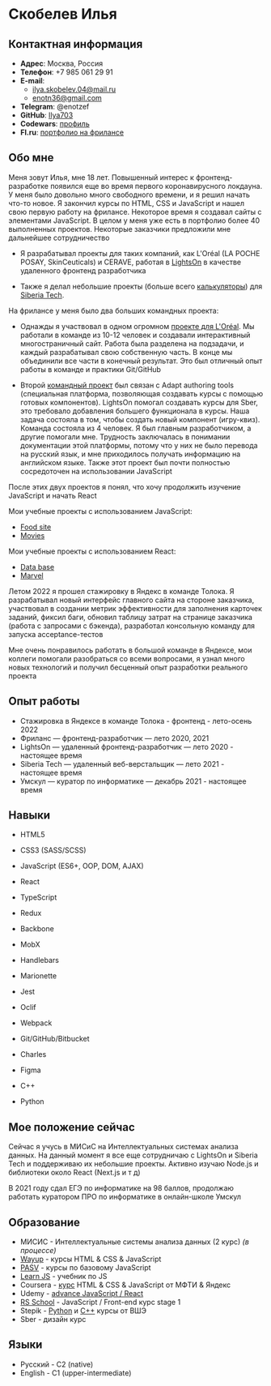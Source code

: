 # **Скобелев Илья**

## **Контактная информация**

* **Адрес**: Москва, Россия
* **Телефон**: +7 985 061 29 91 
* **E-mail**: 
    * ilya.skobelev.04@mail.ru
    * enotn36@gmail.com
* **Telegram**: @enotzef
* **GitHub**: [Ilya703](https://github.com/Ilya703)
* **Codewars**: [профиль](https://www.codewars.com/users/Ilya703)
* **Fl.ru**: [портфолио на фрилансе](https://www.fl.ru/users/ilyaskobelev04/portfolio/#/)

## **Обо мне**

Меня зовут Илья, мне 18 лет. Повышенный интерес к фронтенд-разработке появился еще во время первого коронавирусного локдауна. У меня было довольно много свободного времени, и я решил начать что-то новое. Я закончил курсы по HTML, CSS и JavaScript и нашел свою первую работу на фрилансе. Некоторое время я создавал сайты с элементами JavaScript. В целом у меня уже есть в портфолио более 40 выполненных проектов. Некоторые заказчики предложили мне дальнейшее сотрудничество

* Я разрабатывал проекты для таких компаний, как L'Oréal (LA POCHE POSAY, SkinCeuticals) и CERAVE, работая в [LightsOn](https://lights-on.pro/) в качестве удаленного фронтенд разработчика

* Также я делал небольшие проекты (больше всего [калькуляторы](https://ilya703.github.io/Calculator-Dollar/)) для [Siberia Tech](https://siberia-tech.ru/). 

На фрилансе у меня было два больших командных проекта:

* Однажды я участвовал в одном огромном [проекте для L'Oréal](https://github.com/vonLiebermann/Tender). Мы работали в команде из 10-12 человек и создавали интерактивный многостраничный сайт. Работа была разделена на подзадачи, и каждый разрабатывал свою собственную часть. В конце мы объединили все части в конечный результат. Это был отличный опыт работы в команде и практики Git/GitHub

* Второй [командный проект](https://github.com/Ilya703/adapt-game) был связан с Adapt authoring tools (специальная платформа, позволяющая создавать курсы с помощью готовых компонентов). LightsOn помогал создавать курсы для Sber, это требовало добавления большего функционала в курсы. Наша задача состояла в том, чтобы создать новый компонент (игру-квиз). Команда состояла из 4 человек. Я был главным разработчиком, а другие помогали мне. Трудность заключалась в понимании документации этой платформы, потому что у них не было перевода на русский язык, и мне приходилось получать информацию на английском языке. Также этот проект был почти полностью сосредоточен на использовании JavaScript

После этих двух проектов я понял, что хочу продолжить изучение JavaScript и начать React

Мои учебные проекты с использованием JavaScript:

* [Food site](https://github.com/Ilya703/Food-site)
* [Movies](https://ilya703.github.io/Education-project-2/)

Мои учебные проекты с использованием React:

* [Data base](https://ilya703.github.io/Employees-data-base/)
* [Marvel](https://ilya703.github.io/Marvel/)

Летом 2022 я прошел стажировку в Яндекс в команде Толока. Я разрабатывал новый интерфейс главного сайта на стороне заказчика, участвовал в создании метрик эффективности для заполнения карточек заданий, фиксил баги, обновил таблицу затрат на странице заказчика (работа с запросами с бэкенда), разработал консольную команду для запуска acceptance-тестов

Мне очень понравилось работать в большой команде в Яндексе, мои коллеги помогали разобраться со всеми вопросами, я узнал много новых технологий и получил бесценный опыт разработки реального проекта 

## **Опыт работы**

* Стажировка в Яндексе в команде Толока - фронтенд - лето-осень 2022
* Фриланс  —  фронтенд-разработчик  —  лето 2020, 2021
* LightsOn  —  удаленный фронтенд-разработчик  —  лето 2020 - настоящее время
* Siberia Tech  —  удаленный веб-верстальщик  —  лето 2021 - настоящее время
* Умскул  —  куратор по информатике  —  декабрь 2021 - настоящее время

## **Навыки**

* HTML5
* CSS3 (SASS/SCSS)
* JavaScript (ES6+, OOP, DOM, AJAX)


* React
* TypeScript
* Redux
* Backbone
* MobX
* Handlebars
* Marionette


* Jest
* Oclif
* Webpack
* Git/GitHub/Bitbucket
* Charles 
* Figma


* C++
* Python 

## **Мое положение сейчас**

Сейчас я учусь в МИСиС на Интеллектуальных системах анализа данных. На данный момент я все еще сотрудничаю с LightsOn и Siberia Tech и поддерживаю их небольшие проекты. Активно изучаю Node.js и библиотеки около React (Next.js и т д)

В 2021 году сдал ЕГЭ по информатике на 98 баллов, продолжаю работать куратором ПРО по информатике в онлайн-школе Умскул

## **Образование**

* МИСИС - Интеллектуальные системы анализа данных (2 курс) *(в процессе)*
* [Wayup](https://wayup.in/) - курсы HTML & CSS & JavaScript
* [PASV](https://www.pasv.us/) - курсы по базовому JavaScript
* [Learn JS](https://javascript.info) - учебник по JS
* Coursera - [курс](https://www.coursera.org/specializations/razrabotka-interfeysov) HTML & CSS & JavaScript от МФТИ & Яндекс
* Udemy - [advance JavaScript / React](https://www.udemy.com/course/javascript_full/)
* [RS School](https://rs.school/) - JavaScript / Front-end курс stage 1
* Stepik - [Python](https://stepik.org/course/67/syllabus) и [C++](https://stepik.org/course/363/syllabus) курсы от ВШЭ
* Sber - дизайн курс

## **Языки**

* Русский - C2 (native)
* English - C1 (upper-intermediate)
